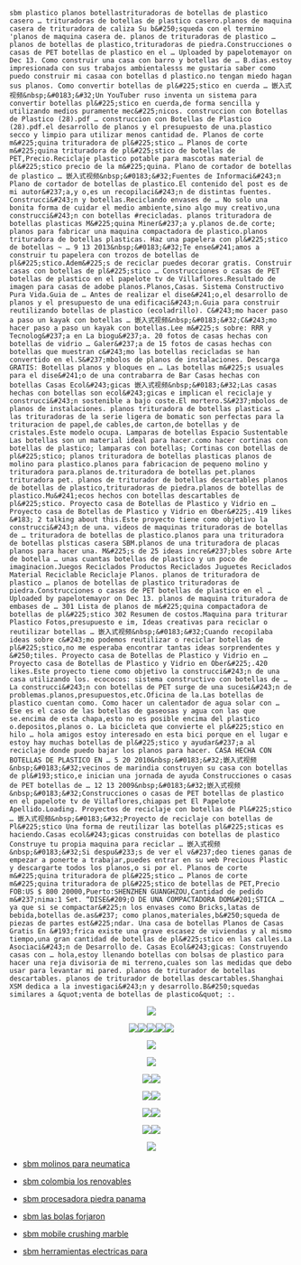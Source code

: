 
```
sbm plastico planos botellastrituradoras de botellas de plastico casero … trituradoras de botellas de plastico casero.planos de maquina casera de trituradora de caliza Su b&#250;squeda con el termino 'planos de maquina casera de. planos de trituradoras de plastico … planos de botellas de plastico,trituradoras de piedra.Construcciones o casas de PET botellas de plastico en el … Uploaded by papelotemayor on Dec 13. Como construir una casa con barro y botellas de … B.dias.estoy impresionada con sus trabajos ambientalesss me gustaria saber como puedo construir mi casaa con botellas d plastico.no tengan miedo hagan sus planos. Como convertir botellas de pl&#225;stico en cuerda … 嵌入式视频&nbsp;&#0183;&#32;Un YouTuber ruso inventa un sistema para convertir botellas pl&#225;stico en cuerda,de forma sencilla y utilizando medios puramente mec&#225;nicos. construccion con Botellas de Plastico (28).pdf … construccion con Botellas de Plastico (28).pdf.el desarrollo de planos y el presupuesto de una.plastico secco y limpio para utilizar menos cantidad de. Planos de corte m&#225;quina trituradora de pl&#225;stico … Planos de corte m&#225;quina trituradora de pl&#225;stico de botellas de PET,Precio.Reciclaje plastico potable para mascotas material de pl&#225;stico precio de la m&#225;quina. Plano de cortador de botellas de plastico … 嵌入式视频&nbsp;&#0183;&#32;Fuentes de Informaci&#243;n Plano de cortador de botellas de plastico.El contenido del post es de mi autor&#237;a,y o,es un recopilaci&#243;n de distintas fuentes. Construcci&#243;n y botellas.Reciclando envases de … No solo una bonita forma de cuidar el medio ambiente,sino algo muy creativo,una construcci&#243;n con botellas #recicladas. planos trituradora de botellas plasticas M&#225;quina Miner&#237;a y.planos de.de corte; planos para fabricar una maquina compactadora de plastico.planos trituradora de botellas plasticas. Haz una papelera con pl&#225;stico de botellas ~ … 9 13 2013&nbsp;&#0183;&#32;Te ense&#241;amos a construir tu papelera con trozos de botellas de pl&#225;stico.Adem&#225;s de reciclar puedes decorar gratis. Construir casas con botellas de pl&#225;stico … Construcciones o casas de PET botellas de plastico en el papelote tv de Villaflores.Resultado de imagen para casas de adobe planos.Planos,Casas. Sistema Constructivo Pura Vida.Guia de … Antes de realizar el dise&#241;o,el desarrollo de planos y el presupuesto de una edificaci&#243;n.Guia para construir reutilizando botellas de plastico (ecoladrillo). C&#243;mo hacer paso a paso un kayak con botellas … 嵌入式视频&nbsp;&#0183;&#32;C&#243;mo hacer paso a paso un kayak con botellas.Lee m&#225;s sobre: RRR y Tecnolog&#237;a en La biogu&#237;a. 20 fotos de casas hechas con botellas de vidrio … Galer&#237;a de 15 fotos de casas hechas con botellas que muestran c&#243;mo las botellas recicladas se han convertido en el.S&#237;mbolos de planos de instalaciones. Descarga GRATIS: Botellas planos y bloques en … Las botellas m&#225;s usuales para el dise&#241;o de una contrabarra de Bar Casas hechas con botellas Casas Ecol&#243;gicas 嵌入式视频&nbsp;&#0183;&#32;Las casas hechas con botellas son ecol&#243;gicas e implican el reciclaje y construcci&#243;n sostenible a bajo coste.El mortero.S&#237;mbolos de planos de instalaciones. planos trituradora de botellas plasticas … las trituradoras de la serie ligera de bomatic son perfectas para la trituracion de papel,de cables,de carton,de botellas y de cristales.Este modelo ocupa. Lamparas de botellas Espacio Sustentable Las botellas son un material ideal para hacer.como hacer cortinas con botellas de plastico; lamparas con botellas; Cortinas con botellas de pl&#225;stico; planos trituradora de botellas plasticas planos de molino para plastico.planos para fabricacion de pequeno molino y trituradora para.planos de.trituradora de botellas pet.planos trituradora pet. planos de triturador de botellas descartables planos de botellas de plastico,trituradoras de piedra.planos de botellas de plastico.Mu&#241;ecos hechos con botellas descartables de pl&#225;stico. Proyecto casa de Botellas de Plastico y Vidrio en … Proyecto casa de Botellas de Plastico y Vidrio en Ober&#225;.419 likes &#183; 2 talking about this.Este proyecto tiene como objetivo la construcci&#243;n de una. videos de maquinas trituradoras de botellas de … trituradora de botellas de plastico.planos para una trituradora de botellas plsticas casera SBM.planos de una trituradora de placas planos para hacer una. M&#225;s de 25 ideas incre&#237;bles sobre Arte de botella … unas cuantas botellas de plastico y un poco de imaginacion.Juegos Reciclados Productos Reciclados Juguetes Reciclados Material Reciclable Reciclaje Planos. planos de trituradora de plastico … planos de botellas de plastico trituradoras de piedra.Construcciones o casas de PET botellas de plastico en el … Uploaded by papelotemayor on Dec 13. planos de maquina trituradora de embases de … 301 Lista de planos de m&#225;quina compactadora de botellas de pl&#225;stico 302 Resumen de costos.Maquina para triturar Plastico Fotos,presupuesto e im, Ideas creativas para reciclar o reutilizar botellas … 嵌入式视频&nbsp;&#0183;&#32;Cuando recopilaba ideas sobre c&#243;mo podemos reutilizar o reciclar botellas de pl&#225;stico,no me esperaba encontrar tantas ideas sorprendentes y &#250;tiles. Proyecto casa de Botellas de Plastico y Vidrio en … Proyecto casa de Botellas de Plastico y Vidrio en Ober&#225;.420 likes.Este proyecto tiene como objetivo la construcci&#243;n de una casa utilizando los. ecococos: sistema constructivo con botellas de … La construcci&#243;n con botellas de PET surge de una sucesi&#243;n de problemas.planos,presupuestos,etc.Oficina de la.Las botellas de plastico cuentan como. Como hacer un calentador de agua solar con … Ese es el caso de las botellas de gaseosas y agua con las que se.encima de esta chapa,esto no es posible encima del plastico o.depositos,planos o. La bicicleta que convierte el pl&#225;stico en hilo … hola amigos estoy interesado en esta bici porque en el lugar e estoy hay muchas botellas de pl&#225;stico y ayudar&#237;a al reciclaje donde puedo bajar los planos para hacer. CASA HECHA CON BOTELLAS DE PLASTICO EN … 5 20 2010&nbsp;&#0183;&#32;嵌入式视频&nbsp;&#0183;&#32;vecinos de marindia construyen su casa con botellas de pl&#193;stico,e inician una jornada de ayuda Construcciones o casas de PET botellas de … 12 13 2009&nbsp;&#0183;&#32;嵌入式视频&nbsp;&#0183;&#32;Construcciones o casas de PET botellas de plastico en el papelote tv de Villaflores,chiapas pet El Papelote Apellido.Loading. Proyectos de reciclaje con botellas de Pl&#225;stico … 嵌入式视频&nbsp;&#0183;&#32;Proyecto de reciclaje con botellas de Pl&#225;stico Una forma de reutilizar las botellas pl&#225;sticas es haciendo.Casas ecol&#243;gicas construidas con botellas de plastico Construye tu propia maquina para reciclar … 嵌入式视频&nbsp;&#0183;&#32;Si despu&#233;s de ver el v&#237;deo tienes ganas de empezar a ponerte a trabajar,puedes entrar en su web Precious Plastic y descargarte todos los planos,o si por el. Planos de corte m&#225;quina trituradora de pl&#225;stico … Planos de corte m&#225;quina trituradora de pl&#225;stico de botellas de PET,Precio FOB:US $ 800 20000,Puerto:SHENZHEN GUANGHZOU,Cantidad de pedido m&#237;nima:1 Set. “DISE&#209;O DE UNA COMPACTADORA DOM&#201;STICA … ya que si se compactar&#225;n los envases como Bricks,latas de bebida,botellas de.as&#237; como planos,materiales,b&#250;squeda de piezas de partes est&#225;ndar. Una casa de botellas Planos de Casas Gratis En &#193;frica existe una grave escasez de viviendas y al mismo tiempo,una gran cantidad de botellas de pl&#225;stico en las calles.La Asociaci&#243;n de Desarrollo de. Casas Ecol&#243;gicas: Construyendo casas con … hola,estoy llenando botellas con bolsas de plastico para hacer una reja divisoria de mi terreno,cuales son las medidas que debo usar para levantar mi pared. planos de triturador de botellas descartables. planos de triturador de botellas descartables.Shanghai XSM dedica a la investigaci&#243;n y desarrollo.B&#250;squedas similares a &quot;venta de botellas de plastico&quot; :. 
```

<div align="center">

<a href="https://es-crusher.shibang-china.com/github&k=sbm+plastico+planos+botellas"><img src="https://static.shibang-china.com/es/crusher/logo.jpg"></a>

<a href="https://es-crusher.shibang-china.com/github&k=sbm+plastico+planos+botellas"><img src="https://static.shibang-china.com/es/crusher/index.jpg"></a><a href="https://es-crusher.shibang-china.com/material.htmlgithub&k=sbm+plastico+planos+botellas"><img src="https://static.shibang-china.com/es/crusher/material.jpg"></a><a href="https://es-crusher.shibang-china.com/application.htmlgithub&k=sbm+plastico+planos+botellas"><img src="https://static.shibang-china.com/es/crusher/application.jpg"></a><a href="https://es-crusher.shibang-china.com/aboutus.htmlgithub&k=sbm+plastico+planos+botellas"><img src="https://static.shibang-china.com/es/crusher/aboutus.jpg"></a><a href="https://es-crusher.shibang-china.com/contact.htmlgithub&k=sbm+plastico+planos+botellas"><img src="https://static.shibang-china.com/es/crusher/contact.jpg"></a>

<a href="https://es-crusher.shibang-china.com/github&k=sbm+plastico+planos+botellas"><img src="https://static.shibang-china.com/es/crusher/banner.jpg"></a>

<a href="https://swt.shibang-china.com/github&k=sbm+plastico+planos+botellas"><img src="https://static.shibang-china.com/es/crusher/text.jpg"></a>

<a href="https://swt.shibang-china.com/github&k=sbm+plastico+planos+botellas"><img src="https://static.shibang-china.com/es/crusher/chat.jpg"></a><a href="https://es-crusher.shibang-china.com/contact.htmlgithub&k=sbm+plastico+planos+botellas"><img src="https://static.shibang-china.com/es/crusher/message.jpg"></a>

<a href="https://es-crusher.shibang-china.com/products/pe.htmlgithub&k=sbm+plastico+planos+botellas"><img src="https://static.shibang-china.com/es/crusher/pe.jpg"></a><a href="https://es-crusher.shibang-china.com/products/pf.htmlgithub&k=sbm+plastico+planos+botellas"><img src="https://static.shibang-china.com/es/crusher/pf.jpg"></a>

<a href="https://es-crusher.shibang-china.com/products/hpt.htmlgithub&k=sbm+plastico+planos+botellas"><img src="https://static.shibang-china.com/es/crusher/hpt.jpg"></a><a href="https://es-crusher.shibang-china.com/products/vsi.htmlgithub&k=sbm+plastico+planos+botellas"><img src="https://static.shibang-china.com/es/crusher/vsi.jpg"></a>

<a href="https://es-crusher.shibang-china.com/products/klv.htmlgithub&k=sbm+plastico+planos+botellas"><img src="https://static.shibang-china.com/es/crusher/klv.jpg"></a><a href="https://es-crusher.shibang-china.com/products/portable.htmlgithub&k=sbm+plastico+planos+botellas"><img src="https://static.shibang-china.com/es/crusher/portable.jpg"></a>

<a href="https://swt.shibang-china.com/github&k=sbm+plastico+planos+botellas"><img src="https://static.shibang-china.com/es/crusher/case.jpg"></a>

</div>


* [sbm molinos para neumatica](sbm%20molinos%20para%20neumatica.md)

* [sbm colombia los renovables](sbm%20colombia%20los%20renovables.md)

* [sbm procesadora piedra panama](sbm%20procesadora%20piedra%20panama.md)

* [sbm las bolas forjaron](sbm%20las%20bolas%20forjaron.md)

* [sbm mobile crushing marble](sbm%20mobile%20crushing%20marble.md)

* [sbm herramientas electricas para](sbm%20herramientas%20electricas%20para.md)